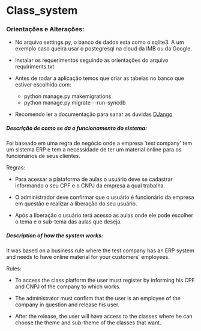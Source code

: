 # Class_system

### Orientações e Alterações:

- No arquivo settings.py, o banco de dados esta como o sqlite3. A um exemplo caso queira usar o postegresql na cloud da IMB ou da Google.

- Instalar os requerimentos seguindo as orientações do arquivo requiriments.txt

- Antes de rodar a aplicação temos que criar as tabelas no banco que estiver escolhido com:
    - python manage.py makemigrations
    - python manage.py migrate --run-syncdb
    
- Recomendo ler a documentação para sanar as duvidas [DJango](https://docs.djangoproject.com/pt-br/3.0/)    

##### Descrição de como se da o funcionamento do sistema:
   Foi baseado em uma regra de negócio onde a empresa 'test company' tem um sistema ERP e tem a necessidade de ter
        um material online para os funcionários de seus clientes.
        
   Regras:
   - Para acessar a plataforma de aulas o usuário deve se cadastrar informando o seu CPF e o CNPJ da empresa a qual
        trabalha.

   - O administrador deve confirmar que o usuário é funcionário da empresa em questão e realizar a liberação do seu
        usuário.

   - Após a liberação o usuário terá acesso as aulas onde ele pode escolher o tema e o sub-tema das aulas que
        deseja.

##### Description of how the system works:
   It was based on a business rule where the test company has an ERP system and needs to have
        online material for your customers' employees.

   Rules:
   
   - To access the class platform the user must register by informing his CPF and CNPJ of the company to which
        works.

   - The administrator must confirm that the user is an employee of the company in question and release his
        user.

   - After the release, the user will have access to the classes where he can choose the theme and sub-theme of the
        classes that want.